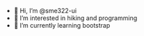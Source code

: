 - 👋 Hi, I’m @sme322-ui
- 👀 I’m interested in hiking and programming
- 🌱 I’m currently learning bootstrap


<!---
sme322-ui/sme322-ui is a ✨ special ✨ repository because its `README.md` (this file) appears on your GitHub profile.
You can click the Preview link to take a look at your changes.
--->
